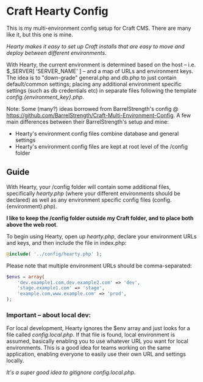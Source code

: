 # Craft Hearty Config

This is my multi-environment config setup for Craft CMS. There are many like it, but this one is mine.

*Hearty makes it easy to set up Craft installs that are easy to move and deploy between different environments*.

With Hearty, the current environment is determined based on the host – i.e. $_SERVER[ 'SERVER_NAME' ] – and a map of URLs and environment keys. The idea is to "down-grade" general.php and db.php to just contain default/common settings; placing any additional environment specific settings (such as db credentials etc) in separate files following the template *config.{environment_key}.php*.

Note: Some (many?) ideas borrowed from BarrelStrength's config @ https://github.com/BarrelStrength/Craft-Multi-Environment-Config. A few main differences between their BarrelStrength's setup and mine:

- Hearty's environment config files combine database and general settings
- Hearty's environment config files are kept at root level of the /config folder

## Guide

With Hearty, your /config folder will contain some additional files, specifically *hearty.php* (where your different environments should be declared) as well as any environment specific config files (config.{environment}.php).

**I like to keep the /config folder outside my Craft folder, and to place both above the web root**.

To begin using Hearty, open up *hearty.php*, declare your environment URLs and keys, and then include the file in index.php:

```php
@include( '../config/hearty.php' );
```

Please note that multiple environment URLs should be comma-separated:

```php
$envs = array(
    'dev.example1.com,dev.example2.com' => 'dev',
    'stage.example1.com' => 'stage',
    'example.com,www.example.com' => 'prod',
);
```

### Important – about local dev:

For local development, Hearty ignores the $env array and just looks for a file called *config.local.php*. If that file is found, local environment is assumed, basically enabling you to use whatever URL you want for local environments. This is a good idea for teams working on the same application, enabling everyone to easily use their own URL and settings locally.

*It's a super good idea to gitignore config.local.php*.







